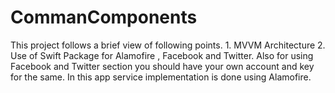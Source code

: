 # CommanComponents
This project follows a brief view of following points. 1. MVVM Architecture 2. Use of Swift Package for Alamofire , Facebook and Twitter.
Also for using Facebook and Twitter section you should have your own account and key for the same.
In this app service implementation is done using Alamofire. 
